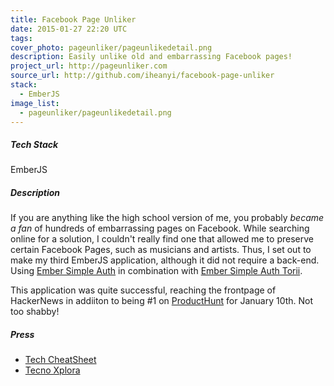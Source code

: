 ```yaml
---
title: Facebook Page Unliker
date: 2015-01-27 22:20 UTC
tags:
cover_photo: pageunliker/pageunlikedetail.png
description: Easily unlike old and embarrassing Facebook pages!
project_url: http://pageunliker.com
source_url: http://github.com/iheanyi/facebook-page-unliker
stack:
  - EmberJS
image_list:
  - pageunliker/pageunlikedetail.png
---
```


##### Tech Stack
EmberJS


##### Description
If you are anything like the high school version of me, you probably *became a fan* of hundreds of embarrassing pages on Facebook. While searching online for a solution, I couldn't really find one that allowed me to preserve certain Facebook Pages, such as musicians and artists. Thus, I set out to make my third EmberJS application, although it did not require a back-end. Using [Ember Simple Auth](https://github.com/simplabs/ember-simple-auth) in combination with [Ember Simple Auth Torii](https://github.com/simplabs/ember-simple-auth/tree/master/packages/ember-simple-auth-torii).

This application was quite successful, reaching the frontpage of HackerNews in addiiton to being #1 on [ProductHunt](http://www.producthunt.com/posts/facebook-page-unliker) for January 10th. Not too shabby!

##### Press
* [Tech CheatSheet](http://wallstcheatsheet.com/technology/15-useful-tech-products-you-missed-last-week.html/?a=viewall)
* [Tecno Xplora](http://www.tecnoxplora.com/redes-sociales/librate-plumazo-paginas-facebook-que-gustan_2015011300228.html)

